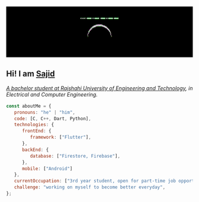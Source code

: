 <p align="center">
  <img src="https://github.com/sajidshahriar72543/sajidshahriar72543/blob/main/glitch.gif"/>
</p>

## Hi! I am <a href="https://sajidshahriar72543.github.io">**Sajid**
<p><em>A bachelor student at <a href="https://ruet.ac.bd">Rajshahi University of Engineering and Technology</a>, in Electrical and Computer Engineering.</br>
</em></p>


```javascript
const aboutMe = {
   pronouns: "he" | "him",
   code: [C, C++, Dart, Python],
   technologies: {
      frontEnd: {
         framework: ["Flutter"],
      },
      backEnd: {
         database: ["Firestore, Firebase"],
      },
      mobile: ["Android"]
   },
   currentOccupation: ["3rd year student, open for part-time job opportunities"],
   challenge: "working on myself to become better everyday",
};
```
<!-- <div align="center", style="stretch">

![Sajid's github stats](https://github-readme-stats.vercel.app/api?username=sajidshahriar72543&show_icons=true&title_color=fff&icon_color=79ff97&text_color=9f9f9f&bg_color=151515) -->

